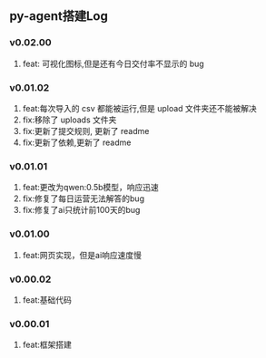 ## py-agent搭建Log
### v0.02.00
1. feat: 可视化图标,但是还有今日交付率不显示的 bug

### v0.01.02
1. feat:每次导入的 csv 都能被运行,但是 upload 文件夹还不能被解决
2. fix:移除了 uploads 文件夹
3. fix:更新了提交规则, 更新了 readme
4. fix:更新了依赖,更新了 readme

### v0.01.01
1. feat:更改为qwen:0.5b模型，响应迅速
2. fix:修复了每日运营无法解答的bug
3. fix:修复了ai只统计前100天的bug

### v0.01.00
1. feat:网页实现，但是ai响应速度慢

### v0.00.02
1. feat:基础代码

### v0.00.01
1. feat:框架搭建